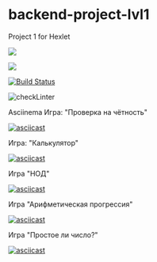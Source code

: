 # backend-project-lvl1
Project 1 for Hexlet

<a href="https://codeclimate.com/github/codeclimate/codeclimate/maintainability"><img src="https://api.codeclimate.com/v1/badges/a99a88d28ad37a79dbf6/maintainability" /></a>

<a href="https://codeclimate.com/github/codeclimate/codeclimate/test_coverage"><img src="https://api.codeclimate.com/v1/badges/a99a88d28ad37a79dbf6/test_coverage" /></a>

[![Build Status](https://travis-ci.com/Katyi/backend-project-lvl1.svg?branch=master)](https://travis-ci.com/Katyi/backend-project-lvl1)

![checkLinter](https://github.com/Katyi/backend-project-lvl1/workflows/checkLinter/badge.svg)

Asciinema
Игра: "Проверка на чётность"

[![asciicast](https://asciinema.org/a/r3L1aW9241UptgKhVKePqxuLc.svg)](https://asciinema.org/a/r3L1aW9241UptgKhVKePqxuLc)

Игра: "Калькулятор"

[![asciicast](https://asciinema.org/a/jBkHr3GKB8EmVG9MhinmKP8b4.svg)](https://asciinema.org/a/jBkHr3GKB8EmVG9MhinmKP8b4)

Игра "НОД"

[![asciicast](https://asciinema.org/a/PobNypAZ2RBJZMGMFz8jQveFx.svg)](https://asciinema.org/a/PobNypAZ2RBJZMGMFz8jQveFx)

Игра "Арифметическая прогрессия"

[![asciicast](https://asciinema.org/a/wzNH13eaDRSE2P3MDVvkdAyHO.svg)](https://asciinema.org/a/wzNH13eaDRSE2P3MDVvkdAyHO)

Игра "Простое ли число?"

[![asciicast](https://asciinema.org/a/B2w0inmsUplnTRZThbl7UiWAq.svg)](https://asciinema.org/a/B2w0inmsUplnTRZThbl7UiWAq)
